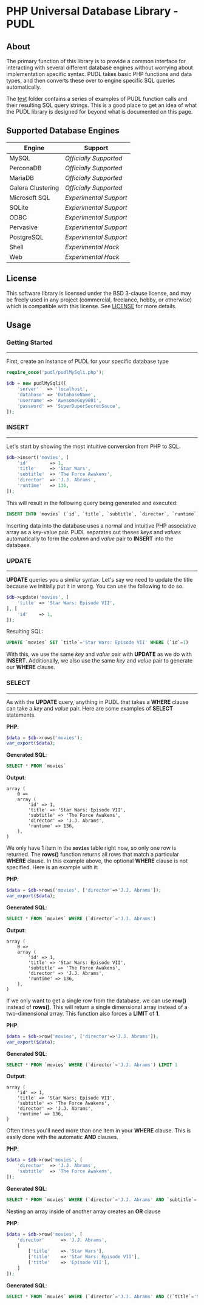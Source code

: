 # PHP Universal Database Library - PUDL



## About
The primary function of this library is to provide a common interface for
interacting with several different database engines without worrying about
implementation specific syntax. PUDL takes basic PHP functions and data types,
and then converts these over to engine specific SQL queries automatically.

The [test](https://github.com/darkain/pudl/tree/master/test) folder contains
a series of examples of PUDL function calls and their resulting SQL query
strings. This is a good place to get an idea of what the PUDL library is
designed for beyond what is documented on this page.



## Supported Database Engines
Engine | Support
-------|--------
MySQL | *Officially Supported*
PerconaDB | *Officially Supported*
MariaDB | *Officially Supported*
Galera Clustering | *Officially Supported*
Microsoft SQL | *Experimental Support*
SQLite | *Experimental Support*
ODBC | *Experimental Support*
Pervasive | *Experimental Support*
PostgreSQL | *Experimental Support*
Shell | *Experimental Hack*
Web | *Experimental Hack*


## License
This software library is licensed under the BSD 3-clause license, and may be
freely used in any project (commercial, freelance, hobby, or otherwise) which
is compatible with this license. See
[LICENSE](https://github.com/darkain/pudl/blob/master/LICENSE)
for more details.


## Usage




### Getting Started
---
First, create an instance of PUDL for your specific database type
```php
require_once('pudl/pudlMySqli.php');

$db = new pudlMySqli([
	'server'   => 'localhost',
	'database' => 'DatabaseName',
	'username' => 'AwesomeGuy9001',
	'password' => 'SuperDuperSecretSauce',
]);
```




### INSERT
---
Let's start by showing the most intuitive conversion from PHP to SQL.

```php
$db->insert('movies', [
	'id'		=> 1,
	'title'		=> 'Star Wars',
	'subtitle'	=> 'The Force Awakens',
	'director'	=> 'J.J. Abrams',
	'runtime'	=> 136,
]);
```

This will result in the following query being generated and executed:

```sql
INSERT INTO `movies` (`id`, `title`, `subtitle`, `director`, `runtime`) VALUES (1, 'Star Wars', 'The Force Awakens', 'J.J. Abrams', 136)
```

Inserting data into the database uses a normal and intuitive PHP associative
array as a key-value pair. PUDL separates out theses *keys* and *values*
automatically to form the *column* and *value* pair to **INSERT** into the
database.




### UPDATE
---
**UPDATE** queries you a similar syntax. Let's say we need to update the title
because we initially put it in wrong. You can use the following to do so.

```php
$db->update('movies', [
	'title'	=> 'Star Wars: Episode VII',
], [
	'id'	=> 1,
]);
```

Resulting SQL:
```sql
UPDATE `movies` SET `title`='Star Wars: Episode VII' WHERE (`id`=1)
```

With this, we use the same *key* and *value* pair with **UPDATE** as we do with
**INSERT**. Additionally, we also use the same *key* and *value* pair to
generate our **WHERE** clause.




### SELECT
---
As with the **UPDATE** query, anything in PUDL that takes a **WHERE** clause
can take a *key* and *value* pair. Here are some examples of **SELECT**
statements.

**PHP**:
```php
$data = $db->rows('movies');
var_export($data);
```
**Generated SQL**:
```sql
SELECT * FROM `movies`
```
**Output**:
```
array (
	0 =>
	array (
		'id' => 1,
		'title' => 'Star Wars: Episode VII',
		'subtitle' => 'The Force Awakens',
		'director' => 'J.J. Abrams',
		'runtime' => 136,
	),
)
```


We only have 1 item in the **`movies`** table right now, so only one row is
returned. The **rows()** function returns all rows that match a particular
**WHERE** clause. In this example above, the optional **WHERE** clause is not
specified. Here is an example with it:

**PHP**:
```php
$data = $db->rows('movies', ['director'=>'J.J. Abrams']);
var_export($data);
```
**Generated SQL**:
```sql
SELECT * FROM `movies` WHERE (`director`='J.J. Abrams')
```
**Output**:
```
array (
	0 =>
	array (
		'id' => 1,
		'title' => 'Star Wars: Episode VII',
		'subtitle' => 'The Force Awakens',
		'director' => 'J.J. Abrams',
		'runtime' => 136,
	),
)
```


If we only want to get a single row from the database, we can use **row()**
instead of **rows()**. This will return a single dimensional array instead
of a two-dimensional array. This function also forces a **LIMIT** of **1**.

**PHP**:
```php
$data = $db->row('movies', ['director'=>'J.J. Abrams']);
var_export($data);
```
**Generated SQL**:
```sql
SELECT * FROM `movies` WHERE (`director`='J.J. Abrams') LIMIT 1
```
**Output**:
```
array (
	'id' => 1,
	'title' => 'Star Wars: Episode VII',
	'subtitle' => 'The Force Awakens',
	'director' => 'J.J. Abrams',
	'runtime' => 136,
)
```


Often times you'll need more than one item in your **WHERE** clause. This is
easily done with the automatic **AND** clauses.

**PHP**:
```php
$data = $db->row('movies', [
	'director'	=> 'J.J. Abrams',
	'subtitle'	=> 'The Force Awakens',
]);
```
**Generated SQL**:
```sql
SELECT * FROM `movies` WHERE (`director`='J.J. Abrams' AND `subtitle`='The Force Awakens') LIMIT 1
```


Nesting an array inside of another array creates an **OR** clause

**PHP**:
```php
$data = $db->row('movies', [
	'director'		=> 'J.J. Abrams',
	[
		['title'	=> 'Star Wars'],
		['title'	=> 'Star Wars: Episode VII'],
		['title'	=> 'Episode VII'],
	]
]);
```
**Generated SQL**:
```sql
SELECT * FROM `movies` WHERE (`director`='J.J. Abrams' AND ((`title`='Star Wars') OR (`title`='Star Wars: Episode VII') OR (`title`='Episode VII'))) LIMIT 1
```
